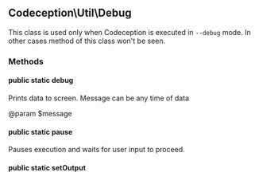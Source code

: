 
## Codeception\Util\Debug


This class is used only when Codeception is executed in `--debug` mode.
In other cases method of this class won't be seen.

### Methods

#### public static **debug**

Prints data to screen. Message can be any time of data

@param $message


#### public static **pause**

Pauses execution and waits for user input to proceed.


#### public static **setOutput**


